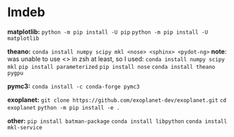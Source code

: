 # lmdeb


**matplotlib:**
 `python -m pip install -U pip`
`python -m pip install -U matplotlib`

**theano:**
`conda install numpy scipy mkl <nose> <sphinx> <pydot-ng>`
  **note**: was unable to use <> in zsh at least, so I used:
`conda install numpy scipy mkl`
`pip install parameterized`
`pip install nose`
`conda install theano pygpu`

**pymc3:**
`conda install -c conda-forge pymc3`

**exoplanet:**
`git clone https://github.com/exoplanet-dev/exoplanet.git`
`cd exoplanet`
`python -m pip install -e .`

**other:**
`pip install batman-package`
`conda install libpython`
`conda install mkl-service`

